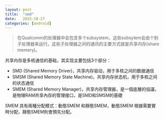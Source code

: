 ```yaml
---
layout: post
title:  "smd"
date:   2015-10-27
categories: [android]
---
```

>在Qualcomm的处理器中会包含多个subsystem，这些subsytem会由个别子处理器来运行。这些子处理器之间的通讯的主要方式就是共享内存(share memery)。

共享内存是多核通信的基础，其实现主要包括3个部分： 
  
* SMD (Shared Memory Driver)，共享内存驱动，用于多核之间的数据通信    
* SMSM (Shared Memory State Machine)，共享内存状态机，用于多核之间的状态通信       
* SMEM (Shared Memory Manager)，共享内存管理器，是一個底層的協議，是物理RAM共享內存的管理接口，是SMD和SMSM的基礎  

SMEM 具有兩種分配模式：動態SMEM 和靜態SMEM，動態SMEM 根據需要實時分配，靜態SMEM則會預先分配。    



